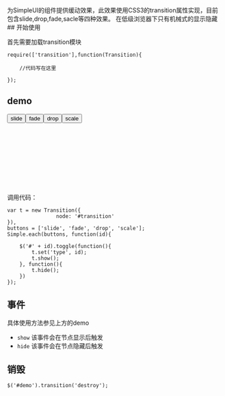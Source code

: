 <div class="description">
	为SimpleUI的组件提供缓动效果，此效果使用CSS3的transition属性实现，目前包含slide,drop,fade,sacle等四种效果。
	 在低级浏览器下只有机械式的显示隐藏
</div>
## 开始使用
	
首先需要加载transition模块

	require(['transition'],function(Transition){
		
		//代码写在这里
		
	});

## demo

<div class="demo" style="height:170px;">
	<button id="slide">slide</button><button id="fade">fade</button><button id="drop">drop</button><button id="scale">scale</button>
	<div id="transition" style="border:1px solid #ccc;padding:10px;width:100px;height:100px;margin-top:10px;display:none;background:#eee;">
		我是会变化的类
	</div>
</div>

调用代码：
	
	var t = new Transition({
	                node: '#transition'
	}),
	buttons = ['slide', 'fade', 'drop', 'scale'];
	Simple.each(buttons, function(id){
	
	    $('#' + id).toggle(function(){
	        t.set('type', id);
	        t.show();
	    }, function(){
	        t.hide();
	    })
	});

## 事件
具体使用方法参见上方的demo

* `show` 该事件会在节点显示后触发
* `hide` 该事件会在节点隐藏后触发

## 销毁

	$('#demo').transition('destroy');


<script src="http://simpleui.org/demo/transition.js">

</script>
	
	
	
	



